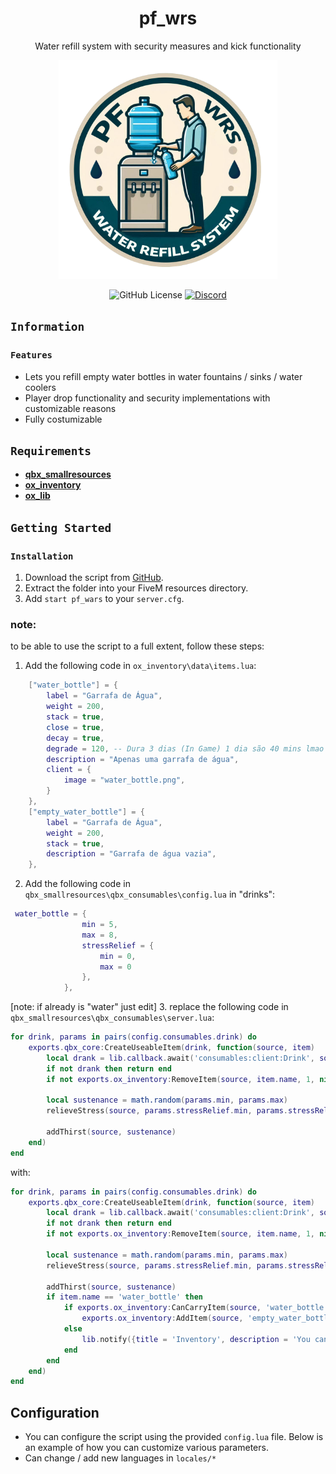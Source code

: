 <h1 align='center'>
  pf_wrs
</h1>

<div align="center">
Water refill system with security measures and kick functionality
</div>
<p align="center">
  <img src="image.png" width="350" title="pf_wrs">
</p>
<div align='center'>
  
  ![GitHub License](https://img.shields.io/github/license/PFScripts/pf_wrs?label=License&labelColor=%E2%80%8E%E2%80%8E&color=%2330b893)
  <a href='https://discord.gg/QhMmyx8xsE'>
    ![Discord](https://img.shields.io/discord/1279910494425186446?style=flat&logo=discord&logoColor=%2330b893&label=%E2%80%8E%20&labelColor=%E2%80%8E%E2%80%8E&color=%2330b893)
  </a>
</div>

## `Information`

### `Features` 

- Lets you refill empty water bottles in water fountains / sinks / water coolers
- Player drop functionality and security implementations with customizable reasons
- Fully costumizable

## `Requirements`

- [**qbx_smallresources**](https://github.com/Qbox-project/qbx_smallresources)
- [**ox_inventory**](https://github.com/overextended/ox_inventory)
- [**ox_lib**](https://github.com/overextended/ox_lib)


## `Getting Started`

### `Installation`


1. Download the script from [GitHub](https://github.com/try2diept/pf_wrs).
2. Extract the folder into your FiveM resources directory.
3. Add `start pf_wars` to your `server.cfg`.

### note:
to be able to use the script to a full extent, follow these steps:
1. Add the following code in `ox_inventory\data\items.lua`:
```lua
    ["water_bottle"] = {
		label = "Garrafa de Água",
		weight = 200,
		stack = true,
		close = true,
		decay = true,
		degrade = 120, -- Dura 3 dias (In Game) 1 dia são 40 mins lmao
		description = "Apenas uma garrafa de água",
		client = {
			image = "water_bottle.png",
		}
	},
	["empty_water_bottle"] = {
		label = "Garrafa de Água",
		weight = 200,
		stack = true,
		description = "Garrafa de água vazia",
	},
```
2. Add the following code in `qbx_smallresources\qbx_consumables\config.lua` in "drinks":
```lua
 water_bottle = {
                min = 5,
                max = 8,
                stressRelief = {
                    min = 0,
                    max = 0
                },
            },
```
[note: if already is "water" just edit]
3.  replace the following code in `qbx_smallresources\qbx_consumables\server.lua`:
```lua
for drink, params in pairs(config.consumables.drink) do
    exports.qbx_core:CreateUseableItem(drink, function(source, item)
        local drank = lib.callback.await('consumables:client:Drink', source, params.anim, params.prop)
        if not drank then return end
        if not exports.ox_inventory:RemoveItem(source, item.name, 1, nil, item.slot) then return end

        local sustenance = math.random(params.min, params.max)
        relieveStress(source, params.stressRelief.min, params.stressRelief.max)

        addThirst(source, sustenance)
    end)
end
```
with:
```lua
for drink, params in pairs(config.consumables.drink) do
    exports.qbx_core:CreateUseableItem(drink, function(source, item)
        local drank = lib.callback.await('consumables:client:Drink', source, params.anim, params.prop)
        if not drank then return end
        if not exports.ox_inventory:RemoveItem(source, item.name, 1, nil, item.slot) then return end

        local sustenance = math.random(params.min, params.max)
        relieveStress(source, params.stressRelief.min, params.stressRelief.max)

        addThirst(source, sustenance)
        if item.name == 'water_bottle' then
            if exports.ox_inventory:CanCarryItem(source, 'water_bottle', 1) then
                exports.ox_inventory:AddItem(source, 'empty_water_bottle', 1)
            else
                lib.notify({title = 'Inventory', description = 'You can´t carry any more items', type = 'error'})
            end
        end
    end)
end
```

## Configuration

- You can configure the script using the provided `config.lua` file. Below is an example of how you can customize various parameters.
- Can change / add new languages in `locales/*`
